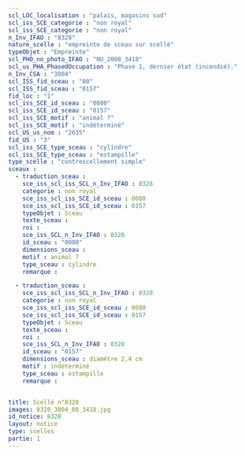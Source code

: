 ```yaml
---
scl_LOC_localisation : "palais, magasins sud"
scl_iss_SCE_categorie : "non royal"
scl_iss_SCE_categorie : "non royal"
n_Inv_IFAO : "8328"
nature_scelle : "empreinte de sceau sur scellé"
typeObjet : "Empreinte"
scl_PHO_no_photo_IFAO : "NU_2008_3418"
scl_us_PHA_PhasedOccupation : "Phase 1, dernier état (incendié)."
n_Inv_CSA : "3004"
scl_ISS_fid_sceau : "80"
scl_ISS_fid_sceau : "0157"
fid_loc : "1"
scl_iss_SCE_id_sceau : "0080"
scl_iss_SCE_id_sceau : "0157"
scl_iss_SCE_motif : "animal ?"
scl_iss_SCE_motif : "indéterminé"
scl_US_us_nom : "2635"
fid_US : "3"
scl_iss_SCE_type_sceau : "cylindre"
scl_iss_SCE_type_sceau : "estampille"
type_scelle : "contrescellement simple"
sceaux :
  - traduction_sceau : 
    sce_iss_scl_iss_SCL_n_Inv_IFAO : 8328
    categorie : non royal
    sce_iss_scl_iss_SCE_id_sceau : 0080
    sce_iss_scl_iss_SCE_id_sceau : 0157
    typeObjet : Sceau
    texte_sceau : 
    roi : 
    sce_iss_SCL_n_Inv_IFAO : 8328
    id_sceau : "0080"
    dimensions_sceau : 
    motif : animal ?
    type_sceau : cylindre
    remarque : 

  - traduction_sceau : 
    sce_iss_scl_iss_SCL_n_Inv_IFAO : 8328
    categorie : non royal
    sce_iss_scl_iss_SCE_id_sceau : 0080
    sce_iss_scl_iss_SCE_id_sceau : 0157
    typeObjet : Sceau
    texte_sceau : 
    roi : 
    sce_iss_SCL_n_Inv_IFAO : 8328
    id_sceau : "0157"
    dimensions_sceau : diamètre 2,4 cm
    motif : indéterminé
    type_sceau : estampille
    remarque : 


title: Scellé n°8328
images: 8328_3004_08_3418.jpg
id_notice: 8328
layout: notice
type: scelles
partie: 1
---
```

